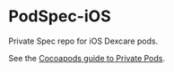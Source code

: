 # PodSpec-iOS

Private Spec repo for iOS Dexcare pods.

See the [Cocoapods guide to Private Pods](https://guides.cocoapods.org/making/private-cocoapods.html).
